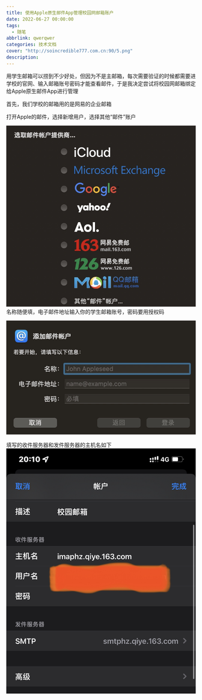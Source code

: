 ```yaml
---
title: 使用Apple原生邮件App管理校园网邮箱账户
date: 2022-06-27 00:00:00
tags: 
  - 随笔
abbrlink: qwerqwer
categories: 技术文档
cover: "http://soincredible777.com.cn:90/5.png"
description: 
---
```


用学生邮箱可以捞到不少好处，但因为不是主邮箱，每次需要验证的时候都需要进学校的官网、输入邮箱账号密码才能查看邮件，于是我决定尝试将校园网邮箱绑定给Apple原生邮件App进行管理

首先，我们学校的邮箱用的是网易的企业邮箱

打开Apple的邮件，选择新增用户，选择其他“邮件”账户

![](使用Apple原生邮件管理校园网邮箱账号/1.jpg)
名称随便填，电子邮件地址输入你的学生邮箱账号，密码要用授权码

![](使用Apple原生邮件管理校园网邮箱账号/16476917234383.jpg)

填写的收件服务器和发件服务器的主机名如下
![](使用Apple原生邮件管理校园网邮箱账号/IMG_E383D8492B2B-1.jpeg)
